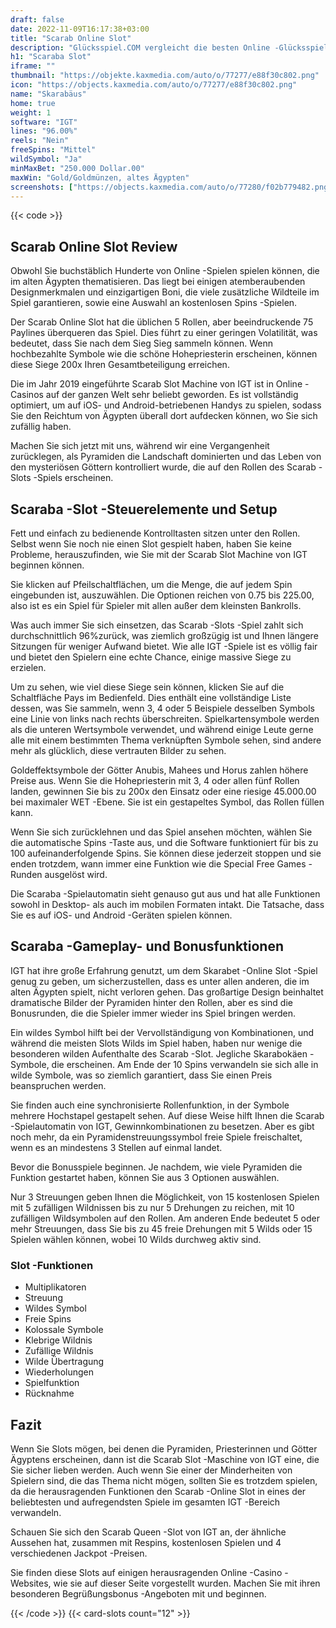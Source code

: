 ```yaml
---
draft: false
date: 2022-11-09T16:17:38+03:00
title: "Scarab Online Slot"
description: "Glücksspiel.COM vergleicht die besten Online -Glücksspiel -Sites und -spiele der Kanada.  Unabhängige Produktbewertungen und exklusive Anmeldeangebote. Jetzt spielen!"
h1: "Scaraba Slot"
iframe: ""
thumbnail: "https://objekte.kaxmedia.com/auto/o/77277/e88f30c802.png"
icon: "https://objects.kaxmedia.com/auto/o/77277/e88f30c802.png"
name: "Skarabäus"
home: true
weight: 1
software: "IGT"
lines: "96.00%"
reels: "Nein"
freeSpins: "Mittel"
wildSymbol: "Ja"
minMaxBet: "250.000 Dollar.00"
maxWin: "Gold/Goldmünzen, altes Ägypten"
screenshots: ["https://objects.kaxmedia.com/auto/o/77280/f02b779482.png"]
---
```


{{< code >}}<h2>Scarab Online Slot Review</h2><p>Obwohl Sie buchstäblich Hunderte von Online -Spielen spielen können, die im alten Ägypten thematisieren. Das liegt bei einigen atemberaubenden Designmerkmalen und einzigartigen Boni, die viele zusätzliche Wildteile im Spiel garantieren, sowie eine Auswahl an kostenlosen Spins -Spielen.</p><p>Der Scarab Online Slot hat die üblichen 5 Rollen, aber beeindruckende 75 Paylines überqueren das Spiel. Dies führt zu einer geringen Volatilität, was bedeutet, dass Sie nach dem Sieg Sieg sammeln können. Wenn hochbezahlte Symbole wie die schöne Hohepriesterin erscheinen, können diese Siege 200x Ihren Gesamtbeteiligung erreichen.</p><p>Die im Jahr 2019 eingeführte Scarab Slot Machine von IGT ist in Online -Casinos auf der ganzen Welt sehr beliebt geworden. Es ist vollständig optimiert, um auf iOS- und Android-betriebenen Handys zu spielen, sodass Sie den Reichtum von Ägypten überall dort aufdecken können, wo Sie sich zufällig haben.</p><p>Machen Sie sich jetzt mit uns, während wir eine Vergangenheit zurücklegen, als Pyramiden die Landschaft dominierten und das Leben von den mysteriösen Göttern kontrolliert wurde, die auf den Rollen des Scarab -Slots -Spiels erscheinen.</p><h2>Scaraba -Slot -Steuerelemente und Setup</h2><p>Fett und einfach zu bedienende Kontrolltasten sitzen unter den Rollen. Selbst wenn Sie noch nie einen Slot gespielt haben, haben Sie keine Probleme, herauszufinden, wie Sie mit der Scarab Slot Machine von IGT beginnen können.</p><p>Sie klicken auf Pfeilschaltflächen, um die Menge, die auf jedem Spin eingebunden ist, auszuwählen. Die Optionen reichen von 0.75 bis 225.00, also ist es ein Spiel für Spieler mit allen außer dem kleinsten Bankrolls.</p><p>Was auch immer Sie sich einsetzen, das Scarab -Slots -Spiel zahlt sich durchschnittlich 96%zurück, was ziemlich großzügig ist und Ihnen längere Sitzungen für weniger Aufwand bietet. Wie alle IGT -Spiele ist es völlig fair und bietet den Spielern eine echte Chance, einige massive Siege zu erzielen.</p><p>Um zu sehen, wie viel diese Siege sein können, klicken Sie auf die Schaltfläche Pays im Bedienfeld. Dies enthält eine vollständige Liste dessen, was Sie sammeln, wenn 3, 4 oder 5 Beispiele desselben Symbols eine Linie von links nach rechts überschreiten. Spielkartensymbole werden als die unteren Wertsymbole verwendet, und während einige Leute gerne alle mit einem bestimmten Thema verknüpften Symbole sehen, sind andere mehr als glücklich, diese vertrauten Bilder zu sehen.</p><p>Goldeffektsymbole der Götter Anubis, Mahees und Horus zahlen höhere Preise aus. Wenn Sie die Hohepriesterin mit 3, 4 oder allen fünf Rollen landen, gewinnen Sie bis zu 200x den Einsatz oder eine riesige 45.000.00 bei maximaler WET -Ebene. Sie ist ein gestapeltes Symbol, das Rollen füllen kann.</p><p>Wenn Sie sich zurücklehnen und das Spiel ansehen möchten, wählen Sie die automatische Spins -Taste aus, und die Software funktioniert für bis zu 100 aufeinanderfolgende Spins. Sie können diese jederzeit stoppen und sie enden trotzdem, wann immer eine Funktion wie die Special Free Games -Runden ausgelöst wird.</p><p>Die Scaraba -Spielautomatin sieht genauso gut aus und hat alle Funktionen sowohl in Desktop- als auch im mobilen Formaten intakt. Die Tatsache, dass Sie es auf iOS- und Android -Geräten spielen können.</p><h2>Scaraba -Gameplay- und Bonusfunktionen</h2><p>IGT hat ihre große Erfahrung genutzt, um dem Skarabet -Online Slot -Spiel genug zu geben, um sicherzustellen, dass es unter allen anderen, die im alten Ägypten spielt, nicht verloren gehen. Das großartige Design beinhaltet dramatische Bilder der Pyramiden hinter den Rollen, aber es sind die Bonusrunden, die die Spieler immer wieder ins Spiel bringen werden.</p><p>Ein wildes Symbol hilft bei der Vervollständigung von Kombinationen, und während die meisten Slots Wilds im Spiel haben, haben nur wenige die besonderen wilden Aufenthalte des Scarab -Slot. Jegliche Skarabokäen -Symbole, die erscheinen. Am Ende der 10 Spins verwandeln sie sich alle in wilde Symbole, was so ziemlich garantiert, dass Sie einen Preis beanspruchen werden.</p><p>Sie finden auch eine synchronisierte Rollenfunktion, in der Symbole mehrere Hochstapel gestapelt sehen. Auf diese Weise hilft Ihnen die Scarab -Spielautomatin von IGT, Gewinnkombinationen zu besetzen. Aber es gibt noch mehr, da ein Pyramidenstreuungssymbol freie Spiele freischaltet, wenn es an mindestens 3 Stellen auf einmal landet.</p><p>Bevor die Bonusspiele beginnen. Je nachdem, wie viele Pyramiden die Funktion gestartet haben, können Sie aus 3 Optionen auswählen.</p><p>Nur 3 Streuungen geben Ihnen die Möglichkeit, von 15 kostenlosen Spielen mit 5 zufälligen Wildnissen bis zu nur 5 Drehungen zu reichen, mit 10 zufälligen Wildsymbolen auf den Rollen. Am anderen Ende bedeutet 5 oder mehr Streuungen, dass Sie bis zu 45 freie Drehungen mit 5 Wilds oder 15 Spielen wählen können, wobei 10 Wilds durchweg aktiv sind.</p><h3>
Slot -Funktionen</h3><ul>
<li></span>
Multiplikatoren</li>
<li></span>
Streuung</li>
<li></span>
Wildes Symbol</li>
<li></span>
Freie Spins</li>
<li></span>
Kolossale Symbole</li>
<li></span>
Klebrige Wildnis</li>
<li></span>
Zufällige Wildnis</li>
<li></span>
Wilde Übertragung</li>
<li></span>
Wiederholungen</li>
<li></span>
Spielfunktion</li>
<li></span>
Rücknahme</li></ul><h2>Fazit</h2><p>Wenn Sie Slots mögen, bei denen die Pyramiden, Priesterinnen und Götter Ägyptens erscheinen, dann ist die Scarab Slot -Maschine von IGT eine, die Sie sicher lieben werden. Auch wenn Sie einer der Minderheiten von Spielern sind, die das Thema nicht mögen, sollten Sie es trotzdem spielen, da die herausragenden Funktionen den Scarab -Online Slot in eines der beliebtesten und aufregendsten Spiele im gesamten IGT -Bereich verwandeln.</p><p>Schauen Sie sich den Scarab Queen -Slot von IGT an, der ähnliche Aussehen hat, zusammen mit Respins, kostenlosen Spielen und 4 verschiedenen Jackpot -Preisen.</p><p>Sie finden diese Slots auf einigen herausragenden Online -Casino -Websites, wie sie auf dieser Seite vorgestellt wurden. Machen Sie mit ihren besonderen Begrüßungsbonus -Angeboten mit und beginnen.</p>{{< /code >}}
 {{< card-slots count="12" >}}